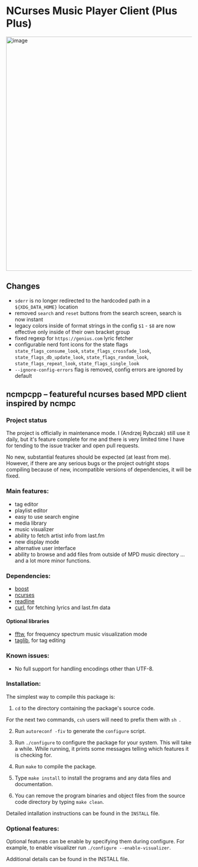 # NCurses Music Player Client (Plus Plus)

<img width="1087" height="635" alt="image" src="https://github.com/user-attachments/assets/f572ab72-3d05-422f-a673-5fa31277cd10" />


## Changes 

* `sderr` is no longer redirected to the hardcoded path in a `${XDG_DATA_HOME}` location
* removed `search` and `reset` buttons from the search screen, search is now instant
* legacy colors inside of format strings in the config `$1` - `$8` are now effective only inside of their own bracket group
* fixed regexp for `https://genius.com` lyric fetcher
* configurable nerd font icons for the state flags `state_flags_consume_look`, `state_flags_crossfade_look`, `state_flags_db_update_look`, `state_flags_random_look`, `state_flags_repeat_look`, `state_flags_single_look`
* `--ignore-config-errors` flag is removed, config errors are ignored by default

## ncmpcpp – featureful ncurses based MPD client inspired by ncmpc

### Project status

The project is officially in maintenance mode. I (Andrzej Rybczak) still use it
daily, but it's feature complete for me and there is very limited time I have
for tending to the issue tracker and open pull requests.

No new, substantial features should be expected (at least from me). However, if
there are any serious bugs or the project outright stops compiling because of
new, incompatible versions of dependencies, it will be fixed.

### Main features:
* tag editor
* playlist editor
* easy to use search engine
* media library
* music visualizer
* ability to fetch artist info from last.fm
* new display mode
* alternative user interface
* ability to browse and add files from outside of MPD music directory
…and a lot more minor functions.

### Dependencies:
* [boost](https://www.boost.org/)
* [ncurses](https://invisible-island.net/ncurses/announce.html)
* [readline](https://tiswww.case.edu/php/chet/readline/rltop.html)
* [curl](https://curl.se), for fetching lyrics and last.fm data
#### Optional libraries
* [fftw](http://www.fftw.org), for frequency spectrum music visualization mode
* [taglib](https://taglib.org/), for tag editing

### Known issues:
* No full support for handling encodings other than UTF-8.

### Installation:
The simplest way to compile this package is:

  1. `cd` to the directory containing the package's source code.

  For the next two commands, `csh` users will need to prefix them with
  `sh `.

  2. Run `autoreconf -fiv` to generate the `configure` script.

  3. Run `./configure` to configure the package for your system.  This
     will take a while.  While running, it prints some messages
     telling which features it is checking for.

  4. Run `make` to compile the package.

  5. Type `make install` to install the programs and any data files
     and documentation.

  6. You can remove the program binaries and object files from the
     source code directory by typing `make clean`.

Detailed intallation instructions can be found in the `INSTALL` file. 

### Optional features:
Optional features can be enable by specifying them during configure. For
example, to enable visualizer run `./configure --enable-visualizer`. 

Additional details can be found in the INSTALL file. 
